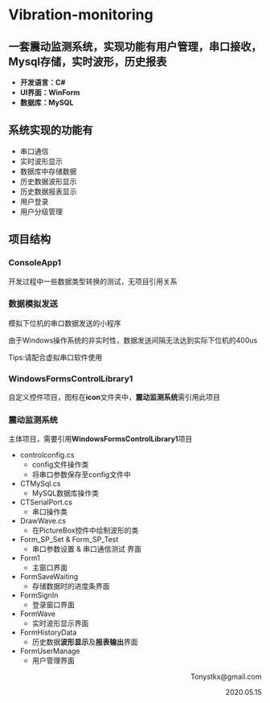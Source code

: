 # Vibration-monitoring
## 一套震动监测系统，实现功能有用户管理，串口接收，Mysql存储，实时波形，历史报表


* **开发语言：C#**
* **UI界面：WinForm**
* **数据库：MySQL**

## 系统实现的功能有
* 串口通信
* 实时波形显示
* 数据库中存储数据
* 历史数据波形显示
* 历史数据报表显示
* 用户登录
* 用户分级管理

## 项目结构

### ConsoleApp1

开发过程中一些数据类型转换的测试，无项目引用关系

### 数据模拟发送

模拟下位机的串口数据发送的小程序

由于Windows操作系统的非实时性，数据发送间隔无法达到实际下位机的400us

Tips:请配合虚拟串口软件使用

### WindowsFormsControlLibrary1

自定义控件项目，图标在**icon**文件夹中，**震动监测系统**需引用此项目

### 震动监测系统

主体项目，需要引用**WindowsFormsControlLibrary1**项目

* controlconfig.cs
  * config文件操作类
  * 将串口参数保存至config文件中
* CTMySql.cs
  * MySQL数据库操作类
* CTSerialPort.cs
  * 串口操作类
* DrawWave.cs
  * 在PictureBox控件中绘制波形的类
* Form_SP_Set & Form_SP_Test
  * 串口参数设置 & 串口通信测试 界面
* Form1
  * 主窗口界面
* FormSaveWaiting
  * 存储数据时的进度条界面
* FormSignIn
  * 登录窗口界面
* FormWave
  * 实时波形显示界面
* FormHistoryData
  * 历史数据**波形显示**及**报表输出**界面
* FormUserManage
  * 用户管理界面



<p align = "right">
Tonystkx@gmail.com
</p>

<p align = "right">
2020.05.15
</p>

